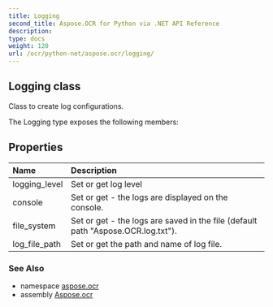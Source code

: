 ```yaml
---
title: Logging
second_title: Aspose.OCR for Python via .NET API Reference
description: 
type: docs
weight: 120
url: /ocr/python-net/aspose.ocr/logging/
---
```


## Logging class

Class to create log configurations.

The Logging type exposes the following members:
## Properties
| Name | Description |
| :- | :- |
|logging_level|Set or get log level|
|console|Set or get - the logs are displayed on the console.|
|file_system|Set or get - the logs are saved in the file (default path "Aspose.OCR.log.txt").|
|log_file_path|Set or get the path and name of log file.|

### See Also

* namespace [aspose.ocr](/ocr/python-net/aspose.ocr/)
* assembly [Aspose.ocr](/ocr/python-net/)

